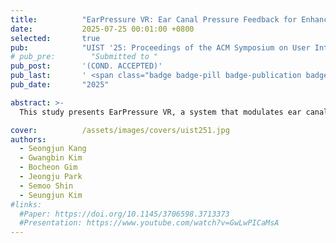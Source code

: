 ```yaml
---
title:          "EarPressure VR: Ear Canal Pressure Feedback for Enhancing Environmental Presence in Virtual Reality"
date:           2025-07-25 00:01:00 +0800
selected:       true
pub:            "UIST '25: Proceedings of the ACM Symposium on User Interface Software and Technology"
# pub_pre:        "Submitted to "
pub_post:       '(COND. ACCEPTED)'
pub_last:       ' <span class="badge badge-pill badge-publication badge-success">Spotlight</span>'
pub_date:       "2025"

abstract: >-
  This study presents EarPressure VR, a system that modulates ear canal pressure to simulate atmospheric pressure changes in virtual reality (VR). EarPressure VR employs sealed earbuds and a linear stepper motor–driven syringe to generate controlled pressure variations within safe limits (±40 hPa relative to ambient pressure). Through two user studies, we evaluate (1) perceptual thresholds for detecting ear pressure in terms of direction (inward or outward) and intensity differences, and (2) the effect of ear pressure feedback on users’ sense of environmental presence across two VR scenarios involving gradual and discrete changes in ambient pressure. Results show that participants reliably identified pressure direction at thresholds of +14.4 hPa (inward) and –23.8 hPa (outward), and intensity differences at ±14.6% and ±34.9%, respectively. Pressure feedback significantly improved presence ratings, particularly when pressure variation was continuously adjusted to reflect environmental transitions. We conclude by discussing the broader applicability of ear canal pressure feedback in areas such as training, simulation, and everyday experiences.

cover:          /assets/images/covers/uist251.jpg
authors:
  - Seongjun Kang
  - Gwangbin Kim
  - Bocheon Gim
  - Jeongju Park
  - Semoo Shin
  - Seungjun Kim
#links:
  #Paper: https://doi.org/10.1145/3706598.3713373
  #Presentation: https://www.youtube.com/watch?v=GwLwPICaMsA
---
```

